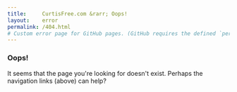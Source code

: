 ```yaml
---
title:     CurtisFree.com &rarr; Oops!
layout:    error
permalink: /404.html
# Custom error page for GitHub pages. (GitHub requires the defined `permalink`).
---
```

### Oops!

It seems that the page you're looking for doesn't exist. Perhaps the navigation links (above) can
help?
